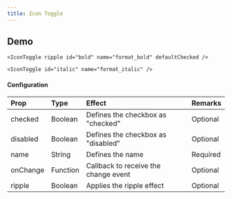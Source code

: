 ```yaml
---
title: Icon Toggle
---
```


## Demo

```jsx_demo
<IconToggle ripple id="bold" name="format_bold" defaultChecked />

<IconToggle id="italic" name="format_italic" />
```

#### Configuration

| Prop         | Type      | Effect       | Remarks      |
|:-------------|:----------|:-------------|:-------------|
| checked      | Boolean   | Defines the checkbox as "checked"  | Optional |
| disabled     | Boolean   | Defines the checkbox as "disabled" | Optional |
| name         | String    | Defines the name | Required |
| onChange     | Function  | Callback to receive the change event | Optional |
| ripple       | Boolean   | Applies the ripple effect | Optional |
